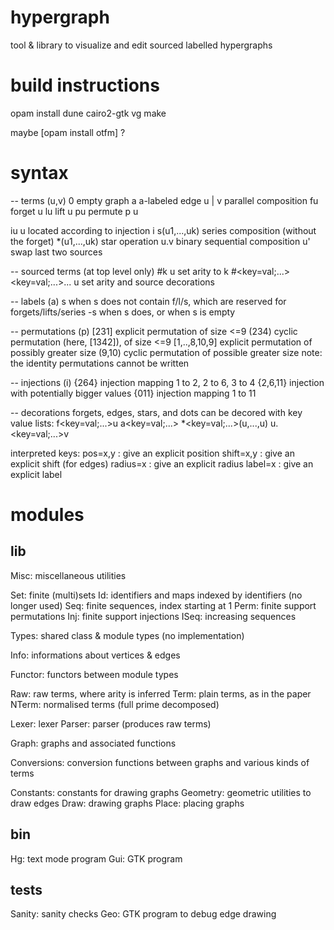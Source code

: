 # hypergraph

tool & library to visualize and edit sourced labelled hypergraphs

# build instructions

opam install dune cairo2-gtk vg 
make

maybe [opam install otfm] ?


# syntax

-- terms (u,v)
0            empty graph
a            a-labeled edge
u | v        parallel composition
fu           forget u
lu           lift u
pu           permute p u

iu           u located according to injection i
s(u1,...,uk) series composition (without the forget)
*(u1,...,uk) star operation
u.v          binary sequential composition
u'           swap last two sources

-- sourced terms (at top level only)
#k u                              set arity to k
#<key=val;...><key=val;...>... u  set arity and source decorations

-- labels (a)
s             when s does not contain f/l/s, which are reserved for forgets/lifts/series
-s            when s does, or when s is empty

-- permutations (p)
[231]         explicit permutation of size <=9
(234)         cyclic permutation (here, [1342]), of size <=9
[1,..,8,10,9] explicit permutation of possibly greater size
(9,10)        cyclic permutation of possible greater size
note: the identity permutations cannot be written

-- injections (i)
{264}         injection mapping 1 to 2, 2 to 6, 3 to 4 
{2,6,11}      injection with potentially bigger values
{011}         injection mapping 1 to 11

-- decorations
forgets, edges, stars, and dots can be decored with key value lists:
 f<key=val;...>u
 a<key=val;...>
 *<key=val;...>(u,...,u)
 u.<key=val;...>v

interpreted keys:
 pos=x,y     : give an explicit position
 shift=x,y   : give an explicit shift (for edges)
 radius=x    : give an explicit radius
 label=x     : give an explicit label


# modules

## lib
Misc:        miscellaneous utilities

Set:         finite (multi)sets
Id:          identifiers and maps indexed by identifiers (no longer used)
Seq:         finite sequences, index starting at 1
Perm:        finite support permutations
Inj:         finite support injections
ISeq:        increasing sequences

Types:       shared class & module types (no implementation)

Info:        informations about vertices & edges

Functor:     functors between module types

Raw:         raw terms, where arity is inferred
Term:        plain terms, as in the paper
NTerm:       normalised terms (full prime decomposed)

Lexer:       lexer
Parser:      parser (produces raw terms)

Graph:       graphs and associated functions

Conversions: conversion functions between graphs and various kinds of terms

Constants:   constants for drawing graphs
Geometry:    geometric utilities to draw edges
Draw:        drawing graphs
Place:       placing graphs

## bin
Hg:          text mode program
Gui:         GTK program

## tests
Sanity:      sanity checks
Geo:         GTK program to debug edge drawing
